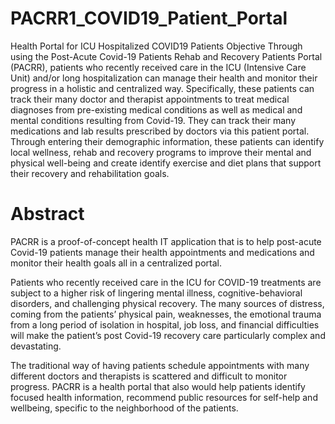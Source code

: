 # PACRR1_COVID19_Patient_Portal

Health Portal for ICU Hospitalized COVID19 Patients
Objective
Through using the Post-Acute Covid-19 Patients Rehab and Recovery Patients Portal (PACRR), patients who recently received care in the ICU (Intensive Care Unit) and/or long hospitalization can manage their health and monitor their progress in a holistic and centralized way. Specifically, these patients can track their many doctor and therapist appointments to treat medical diagnoses from pre-existing medical conditions as well as medical and mental conditions resulting from Covid-19. They can track their many medications and lab results prescribed by doctors via this patient portal. Through entering their demographic information, these patients can identify local wellness, rehab and recovery programs to improve their mental and physical well-being and create identify exercise and diet plans that support their recovery and rehabilitation goals.

# Abstract

PACRR is a proof-of-concept health IT application that is to help post-acute Covid-19 patients manage their health appointments and medications and monitor their health goals all in a centralized portal. 

Patients who recently received care in the ICU for COVID-19 treatments are subject to a higher risk of lingering mental illness, cognitive-behavioral disorders, and challenging physical recovery. The many sources of distress, coming from the patients’ physical pain, weaknesses, the emotional trauma from a long period of isolation in hospital, job loss, and  financial difficulties will make the patient’s post Covid-19 recovery care particularly complex and devastating. 

The traditional way of having patients schedule appointments with many different doctors and therapists is scattered and difficult to monitor progress. PACRR is a health portal that also would help patients identify focused health information, recommend public resources for self-help and wellbeing, specific to the neighborhood of the patients. 

